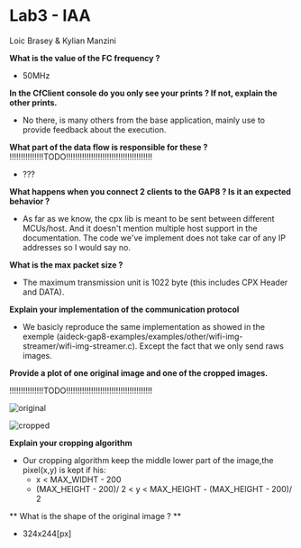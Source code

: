 # Lab3 - IAA
Loic Brasey & Kylian Manzini

**What is the value of the FC frequency ?**
- 50MHz

**In the CfClient console do you only see your prints ? If not, explain the other prints.**
- No there, is many others from the base application, mainly use to provide feedback about the execution.

**What part of the data flow is responsible for these ?** 
!!!!!!!!!!!!!!!TODO!!!!!!!!!!!!!!!!!!!!!!!!!!!!!!!!!!!!!!
- ???

**What happens when you connect 2 clients to the GAP8 ? Is it an expected behavior ?**
- As far as we know, the cpx lib is meant to be sent between different MCUs/host. And it doesn't mention multiple host support in the documentation. The code we've implement does not take car of any IP addresses so I would say no.

**What is the max packet size ?**
-  The maximum transmission unit is 1022 byte (this includes CPX Header and DATA).

**Explain your implementation of the communication protocol**
- We basicly reproduce the same implementation as showed in the exemple (aideck-gap8-examples/examples/other/wifi-img-streamer/wifi-img-streamer.c).
Except the fact that we only send raws images.

**Provide a plot of one original image and one of the cropped images.**

!!!!!!!!!!!!!!!TODO!!!!!!!!!!!!!!!!!!!!!!!!!!!!!!!!!!!!!!

![original]()

![cropped]()

**Explain your cropping algorithm**
- Our cropping algorithm keep the middle lower part of the image,the pixel(x,y) is kept if his:
  - x < MAX_WIDHT - 200
  - (MAX_HEIGHT - 200)/ 2 < y < MAX_HEIGHT - (MAX_HEIGHT - 200)/ 2

** What is the shape of the original image ? **
- 324x244[px]

